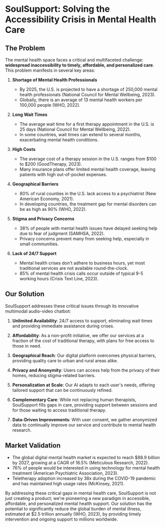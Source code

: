 # SoulSupport: Solving the Accessibility Crisis in Mental Health Care

## The Problem

The mental health space faces a critical and multifaceted challenge: **widespread inaccessibility to timely, affordable, and personalized care**. This problem manifests in several key areas:

1. **Shortage of Mental Health Professionals**
   - By 2025, the U.S. is projected to have a shortage of 250,000 mental health professionals (National Council for Mental Wellbeing, 2023).
   - Globally, there is an average of 13 mental health workers per 100,000 people (WHO, 2022).

2. **Long Wait Times**
   - The average wait time for a first therapy appointment in the U.S. is 25 days (National Council for Mental Wellbeing, 2022).
   - In some countries, wait times can extend to several months, exacerbating mental health conditions.

3. **High Costs**
   - The average cost of a therapy session in the U.S. ranges from $100 to $200 (GoodTherapy, 2023).
   - Many insurance plans offer limited mental health coverage, leaving patients with high out-of-pocket expenses.

4. **Geographical Barriers**
   - 80% of rural counties in the U.S. lack access to a psychiatrist (New American Economy, 2021).
   - In developing countries, the treatment gap for mental disorders can be as high as 90% (WHO, 2022).

5. **Stigma and Privacy Concerns**
   - 38% of people with mental health issues have delayed seeking help due to fear of judgment (SAMHSA, 2022).
   - Privacy concerns prevent many from seeking help, especially in small communities.

6. **Lack of 24/7 Support**
   - Mental health crises don't adhere to business hours, yet most traditional services are not available round-the-clock.
   - 85% of mental health crisis calls occur outside of typical 9-5 working hours (Crisis Text Line, 2023).

## Our Solution

SoulSupport addresses these critical issues through its innovative multimodal audio-video chatbot:

1. **Unlimited Availability**: 24/7 access to support, eliminating wait times and providing immediate assistance during crises.

2. **Affordability**: As a non-profit initiative, we offer our services at a fraction of the cost of traditional therapy, with plans for free access to those in need.

3. **Geographical Reach**: Our digital platform overcomes physical barriers, providing quality care to urban and rural areas alike.

4. **Privacy and Anonymity**: Users can access help from the privacy of their homes, reducing stigma-related barriers.

5. **Personalization at Scale**: Our AI adapts to each user's needs, offering tailored support that can be continuously refined.

6. **Complementary Care**: While not replacing human therapists, SoulSupport fills gaps in care, providing support between sessions and for those waiting to access traditional therapy.

7. **Data-Driven Improvements**: With user consent, we gather anonymized data to continually improve our service and contribute to mental health research.

## Market Validation

- The global digital mental health market is expected to reach $88.9 billion by 2027, growing at a CAGR of 16.5% (Meticulous Research, 2022).
- 76% of people would be interested in using technology for mental health treatment (American Psychiatric Association, 2023).
- Teletherapy adoption increased by 38x during the COVID-19 pandemic and has maintained high usage rates (McKinsey, 2021).

By addressing these critical gaps in mental health care, SoulSupport is not just creating a product; we're pioneering a new paradigm in accessible, affordable, and personalized mental health support. Our solution has the potential to significantly reduce the global burden of mental illness, estimated at $2.5 trillion annually (WHO, 2023), by providing timely intervention and ongoing support to millions worldwide.
